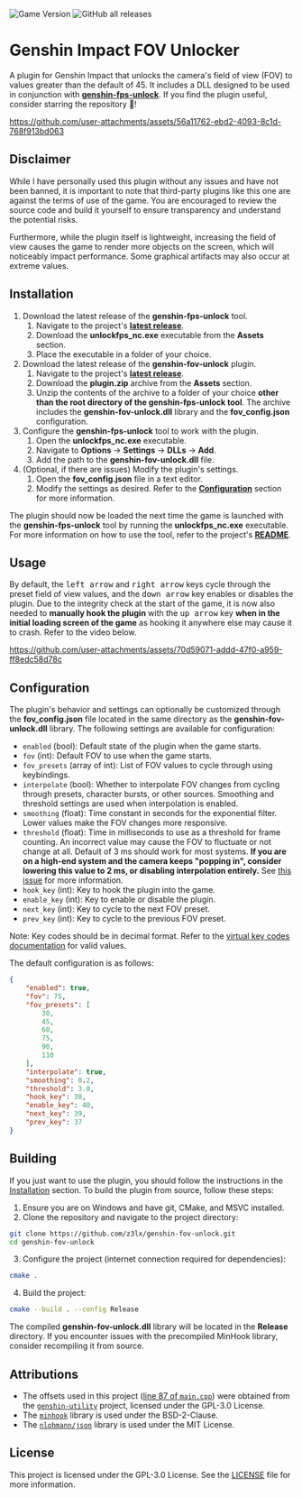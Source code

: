 ![Game Version](https://img.shields.io/badge/release-version%205.1-brightgreen)
![GitHub all releases](https://img.shields.io/github/downloads/z3lx/genshin-fov-unlock/total)

# Genshin Impact FOV Unlocker
A plugin for Genshin Impact that unlocks the camera's field of view (FOV) to values greater than the default of 45. It includes a DLL designed to be used in conjunction with [**genshin-fps-unlock**](https://github.com/34736384/genshin-fps-unlock). If you find the plugin useful, consider starring the repository 🌟!

https://github.com/user-attachments/assets/56a11762-ebd2-4093-8c1d-768f913bd063

## Disclaimer
While I have personally used this plugin without any issues and have not been banned, it is important to note that third-party plugins like this one are against the terms of use of the game. You are encouraged to review the source code and build it yourself to ensure transparency and understand the potential risks.

Furthermore, while the plugin itself is lightweight, increasing the field of view causes the game to render more objects on the screen, which will noticeably impact performance. Some graphical artifacts may also occur at extreme values.

## Installation
1. Download the latest release of the **genshin-fps-unlock** tool.
   1. Navigate to the project's [**latest release**](https://github.com/34736384/genshin-fps-unlock/releases/latest).
   2. Download the **unlockfps_nc.exe** executable from the **Assets** section.
   3. Place the executable in a folder of your choice.
2. Download the latest release of the **genshin-fov-unlock** plugin.
   1. Navigate to the project's [**latest release**](https://github.com/z3lx/genshin-fov-unlock/releases/latest).
   2. Download the **plugin.zip** archive from the **Assets** section.
   3. Unzip the contents of the archive to a folder of your choice **other than the root directory of the genshin-fps-unlock tool**. The archive includes the **genshin-fov-unlock.dll** library and the **fov_config.json** configuration.
3. Configure the **genshin-fps-unlock** tool to work with the plugin.
   1. Open the **unlockfps_nc.exe** executable.
   2. Navigate to **Options** → **Settings** → **DLLs** → **Add**.
   3. Add the path to the **genshin-fov-unlock.dll** file.
4. (Optional, if there are issues) Modify the plugin's settings.
   1. Open the **fov_config.json** file in a text editor.
   2. Modify the settings as desired. Refer to the [**Configuration**](#Configuration) section for more information.

The plugin should now be loaded the next time the game is launched with the **genshin-fps-unlock** tool by running the **unlockfps_nc.exe** executable. For more information on how to use the tool, refer to the project's [**README**](https://github.com/34736384/genshin-fps-unlock/blob/netcore/README.md).

## Usage
By default, the <kbd>left arrow</kbd> and <kbd>right arrow</kbd> keys cycle through the preset field of view values, and the <kbd>down arrow</kbd> key enables or disables the plugin. Due to the integrity check at the start of the game, it is now also needed to **manually hook the plugin** with the <kbd>up arrow</kbd> key **when in the initial loading screen of the game** as hooking it anywhere else may cause it to crash. Refer to the video below.

https://github.com/user-attachments/assets/70d59071-addd-47f0-a959-ff8edc58d78c

## Configuration
The plugin's behavior and settings can optionally be customized through the **fov_config.json** file located in the same directory as the **genshin-fov-unlock.dll** library. The following settings are available for configuration:

- `enabled` (bool): Default state of the plugin when the game starts.
- `fov` (int): Default FOV to use when the game starts.
- `fov_presets` (array of int): List of FOV values to cycle through using keybindings.
- `interpolate` (bool): Whether to interpolate FOV changes from cycling through presets, character bursts, or other sources. Smoothing and threshold settings are used when interpolation is enabled.
- `smoothing` (float): Time constant in seconds for the exponential filter. Lower values make the FOV changes more responsive.
- `threshold` (float): Time in milliseconds to use as a threshold for frame counting. An incorrect value may cause the FOV to fluctuate or not change at all. Default of 3 ms should work for most systems. **If you are on a high-end system and the camera keeps "popping in", consider lowering this value to 2 ms, or disabling interpolation entirely.** See [this issue](https://github.com/z3lx/genshin-fov-unlock/issues/2) for more information.
- `hook_key` (int): Key to hook the plugin into the game. 
- `enable_key` (int): Key to enable or disable the plugin.
- `next_key` (int): Key to cycle to the next FOV preset.
- `prev_key` (int): Key to cycle to the previous FOV preset.

Note: Key codes should be in decimal format. Refer to the [virtual key codes documentation](https://learn.microsoft.com/en-us/windows/win32/inputdev/virtual-key-codes) for valid values.

The default configuration is as follows:

```json
{
    "enabled": true,
    "fov": 75,
    "fov_presets": [
        30,
        45,
        60,
        75,
        90,
        110
    ],
    "interpolate": true,
    "smoothing": 0.2,
    "threshold": 3.0,
    "hook_key": 38,
    "enable_key": 40,
    "next_key": 39,
    "prev_key": 37
}
```

## Building
If you just want to use the plugin, you should follow the instructions in the [Installation](#Installation) section. To build the plugin from source, follow these steps:

1. Ensure you are on Windows and have git, CMake, and MSVC installed.
2. Clone the repository and navigate to the project directory:
```bash
git clone https://github.com/z3lx/genshin-fov-unlock.git
cd genshin-fov-unlock
```
3. Configure the project (internet connection required for dependencies):
```bash
cmake .
```
4. Build the project:
```bash
cmake --build . --config Release
```

The compiled **genshin-fov-unlock.dll** library will be located in the **Release** directory. If you encounter issues with the precompiled MinHook library, consider recompiling it from source.

## Attributions
- The offsets used in this project ([line 87 of `main.cpp`](https://github.com/z3lx/genshin-fov-unlock/blob/main/src/main.cpp#L87)) were obtained from the [`genshin-utility`](https://github.com/lanylow/genshin-utility) project, licensed under the GPL-3.0 License.
- The [`minhook`](https://github.com/TsudaKageyu/minhook) library is used under the BSD-2-Clause.
- The [`nlohmann/json`](https://github.com/nlohmann/json) library is used under the MIT License.

## License
This project is licensed under the GPL-3.0 License. See the [LICENSE](LICENSE) file for more information.
